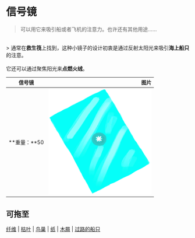 # 信号镜  
> 可以用它来吸引船或者飞机的注意力。也许还有其他用途……  
<br>  
> 通常在<b>救生筏</b>上找到，这种小镜子的设计初衷是通过反射太阳光来吸引<b>海上船只</b>的注意。<br><br>它还可以通过聚焦阳光来<b>点燃火绒</b>。  
  
  信号镜  |   图片   
 ----  |  ----:   
 **重量：**50  |  <img decoding="async" src="Sprite/SignallingMirror.png" href="a.md" style="max-width:300px;max-height:300px;">   
  
## 可拖至  
[纤维](Fibers.md) | [枯叶](LeavesDry.md) | [鸟巢](Nest.md) | [纸](Papers.md) | [木屑](WoodShavings.md) | [过路的船只](PassingShip.md)  


<script>document.title="信号镜 - 卡牌生存百科 Card Survival Wiki";</script>